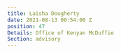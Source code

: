 ```yaml
---
title: Laisha Dougherty
date: 2021-08-13 00:54:00 Z
position: 47
Details: Office of Kenyan McDuffie
Section: advisory
---
```


